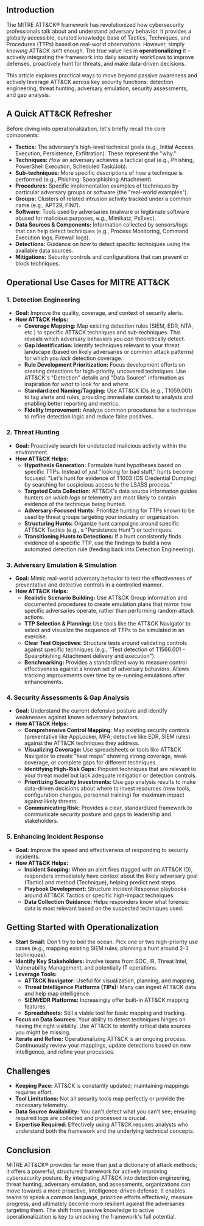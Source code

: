 ## Introduction

The MITRE ATT&CK® framework has revolutionized how cybersecurity professionals talk about and understand adversary behavior. It provides a globally accessible, curated knowledge base of Tactics, Techniques, and Procedures (TTPs) based on real-world observations. However, simply *knowing* ATT&CK isn't enough. The true value lies in **operationalizing** it – actively integrating the framework into daily security workflows to improve defenses, proactively hunt for threats, and make data-driven decisions.

This article explores practical ways to move beyond passive awareness and actively leverage ATT&CK across key security functions: detection engineering, threat hunting, adversary emulation, security assessments, and gap analysis.

## A Quick ATT&CK Refresher

Before diving into operationalization, let's briefly recall the core components:

*   **Tactics:** The adversary's high-level technical goals (e.g., Initial Access, Execution, Persistence, Exfiltration). These represent the "why."
*   **Techniques:** *How* an adversary achieves a tactical goal (e.g., Phishing, PowerShell Execution, Scheduled Task/Job).
*   **Sub-techniques:** More specific descriptions of how a technique is performed (e.g., Phishing: Spearphishing Attachment).
*   **Procedures:** Specific implementation examples of techniques by particular adversary groups or software (the "real-world examples").
*   **Groups:** Clusters of related intrusion activity tracked under a common name (e.g., APT29, FIN7).
*   **Software:** Tools used by adversaries (malware or legitimate software abused for malicious purposes, e.g., Mimikatz, PsExec).
*   **Data Sources & Components:** Information collected by sensors/logs that can help detect techniques (e.g., Process Monitoring, Command Execution logs, Firewall logs).
*   **Detections:** Guidance on how to detect specific techniques using the available data sources.
*   **Mitigations:** Security controls and configurations that can prevent or block techniques.

## Operational Use Cases for MITRE ATT&CK

### 1. Detection Engineering
*   **Goal:** Improve the quality, coverage, and context of security alerts.
*   **How ATT&CK Helps:**
    *   **Coverage Mapping:** Map existing detection rules (SIEM, EDR, NTA, etc.) to specific ATT&CK techniques and sub-techniques. This reveals which adversary behaviors you *can* theoretically detect.
    *   **Gap Identification:** Identify techniques relevant to your threat landscape (based on likely adversaries or common attack patterns) for which you *lack* detection coverage.
    *   **Rule Development Prioritization:** Focus development efforts on creating detections for high-priority, uncovered techniques. Use ATT&CK's "Detection" details and "Data Source" information as inspiration for *what* to look for and *where*.
    *   **Standardized Naming/Tagging:** Use ATT&CK IDs (e.g., T1059.001) to tag alerts and rules, providing immediate context to analysts and enabling better reporting and metrics.
    *   **Fidelity Improvement:** Analyze common procedures for a technique to refine detection logic and reduce false positives.

### 2. Threat Hunting
*   **Goal:** Proactively search for undetected malicious activity within the environment.
*   **How ATT&CK Helps:**
    *   **Hypothesis Generation:** Formulate hunt hypotheses based on specific TTPs. Instead of just "looking for bad stuff," hunts become focused: "Let's hunt for evidence of T1003 (OS Credential Dumping) by searching for suspicious access to the LSASS process."
    *   **Targeted Data Collection:** ATT&CK's data source information guides hunters on *which logs* or telemetry are most likely to contain evidence of the technique being hunted.
    *   **Adversary-Focused Hunts:** Prioritize hunting for TTPs known to be used by threat groups targeting your industry or organization.
    *   **Structuring Hunts:** Organize hunt campaigns around specific ATT&CK Tactics (e.g., a "Persistence Hunt") or techniques.
    *   **Transitioning Hunts to Detections:** If a hunt consistently finds evidence of a specific TTP, use the findings to build a new automated detection rule (feeding back into Detection Engineering).

### 3. Adversary Emulation & Simulation
*   **Goal:** Mimic real-world adversary behavior to test the effectiveness of preventative and detective controls in a controlled manner.
*   **How ATT&CK Helps:**
    *   **Realistic Scenario Building:** Use ATT&CK Group information and documented procedures to create emulation plans that mirror how specific adversaries operate, rather than performing random attack actions.
    *   **TTP Selection & Planning:** Use tools like the ATT&CK Navigator to select and visualize the sequence of TTPs to be simulated in an exercise.
    *   **Clear Test Objectives:** Structure tests around validating controls against specific techniques (e.g., "Test detection of T1566.001 - Spearphishing Attachment delivery and execution").
    *   **Benchmarking:** Provides a standardized way to measure control effectiveness against a known set of adversary behaviors. Allows tracking improvements over time by re-running emulations after enhancements.

### 4. Security Assessments & Gap Analysis
*   **Goal:** Understand the current defensive posture and identify weaknesses against known adversary behaviors.
*   **How ATT&CK Helps:**
    *   **Comprehensive Control Mapping:** Map existing security controls (preventative like AppLocker, MFA; detective like EDR, SIEM rules) against the ATT&CK techniques they address.
    *   **Visualizing Coverage:** Use spreadsheets or tools like ATT&CK Navigator to create "heat maps" showing strong coverage, weak coverage, or complete gaps for different techniques.
    *   **Identifying High-Risk Gaps:** Pinpoint techniques that are relevant to your threat model but lack adequate mitigation or detection controls.
    *   **Prioritizing Security Investments:** Use gap analysis results to make data-driven decisions about where to invest resources (new tools, configuration changes, personnel training) for maximum impact against likely threats.
    *   **Communicating Risk:** Provides a clear, standardized framework to communicate security posture and gaps to leadership and stakeholders.

### 5. Enhancing Incident Response
*   **Goal:** Improve the speed and effectiveness of responding to security incidents.
*   **How ATT&CK Helps:**
    *   **Incident Scoping:** When an alert fires (tagged with an ATT&CK ID), responders immediately have context about the likely adversary goal (Tactic) and method (Technique), helping predict next steps.
    *   **Playbook Development:** Structure Incident Response playbooks around ATT&CK Tactics or specific high-impact techniques.
    *   **Data Collection Guidance:** Helps responders know what forensic data is most relevant based on the suspected techniques used.

## Getting Started with Operationalization

*   **Start Small:** Don't try to boil the ocean. Pick one or two high-priority use cases (e.g., mapping existing SIEM rules, planning a hunt around 2-3 techniques).
*   **Identify Key Stakeholders:** Involve teams from SOC, IR, Threat Intel, Vulnerability Management, and potentially IT operations.
*   **Leverage Tools:**
    *   **ATT&CK Navigator:** Useful for visualization, planning, and mapping.
    *   **Threat Intelligence Platforms (TIPs):** Many can ingest ATT&CK data and help map intelligence.
    *   **SIEM/EDR Platforms:** Increasingly offer built-in ATT&CK mapping features.
    *   **Spreadsheets:** Still a viable tool for basic mapping and tracking.
*   **Focus on Data Sources:** Your ability to detect techniques hinges on having the right visibility. Use ATT&CK to identify critical data sources you might be missing.
*   **Iterate and Refine:** Operationalizing ATT&CK is an ongoing process. Continuously review your mappings, update detections based on new intelligence, and refine your processes.

## Challenges

*   **Keeping Pace:** ATT&CK is constantly updated; maintaining mappings requires effort.
*   **Tool Limitations:** Not all security tools map perfectly or provide the necessary telemetry.
*   **Data Source Availability:** You can't detect what you can't see; ensuring required logs are collected and processed is crucial.
*   **Expertise Required:** Effectively using ATT&CK requires analysts who understand both the framework and the underlying technical concepts.

## Conclusion

MITRE ATT&CK® provides far more than just a dictionary of attack methods; it offers a powerful, structured framework for actively improving cybersecurity posture. By integrating ATT&CK into detection engineering, threat hunting, adversary emulation, and assessments, organizations can move towards a more proactive, intelligence-driven defense. It enables teams to speak a common language, prioritize efforts effectively, measure progress, and ultimately become more resilient against the adversaries targeting them. The shift from passive knowledge to active operationalization is key to unlocking the framework's full potential.
